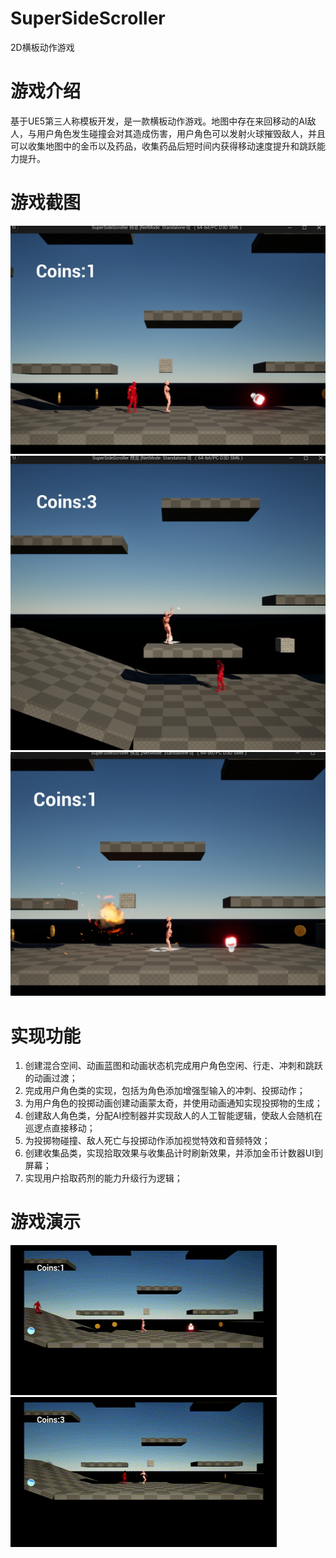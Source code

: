 # SuperSideScroller
2D横板动作游戏
# 游戏介绍
基于UE5第三人称模板开发，是一款横板动作游戏。地图中存在来回移动的AI敌人，与用户角色发生碰撞会对其造成伤害，用户角色可以发射火球摧毁敌人，并且可以收集地图中的金币以及药品，收集药品后短时间内获得移动速度提升和跳跃能力提升。
# 游戏截图
![pho1](https://github.com/bgsheep/SuperSideScroller/blob/main/demos/screen%20shot%201.png)
![pho2](https://github.com/bgsheep/SuperSideScroller/blob/main/demos/screen%20shot%202.png)
![pho3](https://github.com/bgsheep/SuperSideScroller/blob/main/demos/screen%20shot%203.png)
# 实现功能
1. 创建混合空间、动画蓝图和动画状态机完成用户角色空闲、行走、冲刺和跳跃的动画过渡；
2. 完成用户角色类的实现，包括为角色添加增强型输入的冲刺、投掷动作；
3. 为用户角色的投掷动画创建动画蒙太奇，并使用动画通知实现投掷物的生成；
4. 创建敌人角色类，分配AI控制器并实现敌人的人工智能逻辑，使敌人会随机在巡逻点直接移动；
5. 为投掷物碰撞、敌人死亡与投掷动作添加视觉特效和音频特效；
6. 创建收集品类，实现拾取效果与收集品计时刷新效果，并添加金币计数器UI到屏幕；
7. 实现用户拾取药剂的能力升级行为逻辑；
# 游戏演示
![video1](https://github.com/bgsheep/SuperSideScroller/blob/main/demos/demo1.gif)
![video2](https://github.com/bgsheep/SuperSideScroller/blob/main/demos/demo2.gif)
